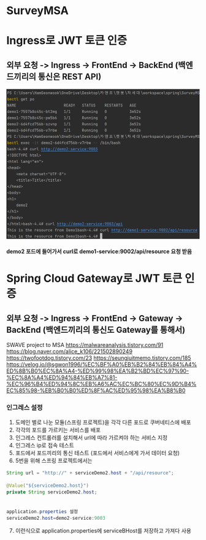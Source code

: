 # SurveyMSA
# Ingress로 JWT 토큰 인증
## 외부 요청 -> Ingress -> FrontEnd -> BackEnd (백엔드끼리의 통신은 REST API)
#### ![img.png](img.png)
#### demo2 포드에 들어가서 curl로 demo1-service:9002/api/resource 요청 받음
# Spring Cloud Gateway로 JWT 토큰 인증
## 외부 요청 -> Ingress -> FrontEnd -> Gateway -> BackEnd (백엔드끼리의 통신도 Gateway를 통해서)
 SWAVE project to MSA
 https://malwareanalysis.tistory.com/91
 https://blog.naver.com/alice_k106/221502890249
 https://twofootdog.tistory.com/23
 https://seungjuitmemo.tistory.com/185
 https://velog.io/@sgwon1996/%EC%BF%A0%EB%B2%84%EB%84%A4%ED%8B%B0%EC%8A%A4-%ED%99%98%EA%B2%BD%EC%97%90-%EC%8A%A4%ED%94%84%EB%A7%81-%EC%96%B4%ED%94%8C%EB%A6%AC%EC%BC%80%EC%9D%B4%EC%85%98-%EB%B0%B0%ED%8F%AC%ED%95%98%EA%B8%B0
### 인그레스 설정
 1. 도메인 별로 나눈 모듈(스프링 프로젝트)을 각각 다른 포드로 쿠버네티스에 배포
 2. 각각의 포드를 가르키는 서비스를 배포
 3. 인그레스 컨트롤러를 설치해서 url에 따라 가르켜야 하는 서비스 지정
 4. 인그레스 ip로 접속 테스트
 5. 포드에서 포드끼리의 통신 테스트 (포드에서 서비스에게 가서 데이터 요청)
 6. 5번을 위해 스프링 프로젝트에서는
```java
String url = "http://" + serviceDemo2.host + "/api/resource";

@Value("${serviceDemo2.host}")
private String serviceDemo2.host;


application.properties 설정   
serviceDemo2.host=demo2-service:9003
```   
 7. 이런식으로 application.properties에 serviceBHost를 저장하고 가져다 사용